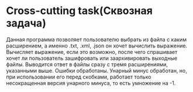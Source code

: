 # Cross-cutting task(Сквозная задача)
Данная программа позволяет пользователю выбрать из файла с каким расширением, а именно .txt, .xml, .json он хочет вычислить выражение.
Вычисляет выражение, если это возможно, после чего спрашивает хочет ли пользователь зашифровать или заархивировать выходные файлы.
Выводится ответ в файлы сразу с тремя расширениями, указанными выше.
Ошибки обработаны.
Унарный минус обработан, но, при использовании его перед скобками, работает только несокращенная версия унарного минуса, то есть умножение на -1.
